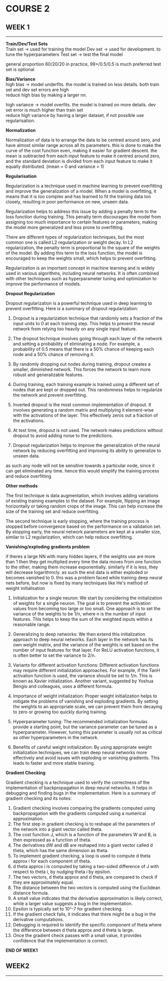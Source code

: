 # COURSE 2

## WEEK 1  

---  

**Train/Dev/Test Sets**  
Train set -> used for training the model
Dev set -> used for development. to tune the hyperparameters
Test set -> test the final model

general proportion 60/20/20
in practice, 99+/0.5/0.5 is much preferred
test set is optional  

**Bias/Variance**  
high bias -> model underfits. the model is trained on less details. both train set and dev set errors are high  
reduce high bias by making a larger nn.  

high variance -> model overfits. the model is trained on more details. dev set error is much higher than train set  
reduce high variance by having a larger dataset, if not possible use regularisation.

**Normalization**  

Normalization of data is to arrange the data to be centred around zero, and have almost similar range across all its parameters. this is done to make the curve of the cost function even, making it easier for gradient descent.
the mean is subtracted from each input feature to make it centred around zero, and the standard deviation is divided from each input feature to make it equally distributed. (mean = 0 and variance = 1)  


**Regularisation**  

Regularization is a technique used in machine learning to prevent overfitting and improve the generalization of a model. When a model is overfitting, it means that it is too complex and has learned to fit the training data too closely, resulting in poor performance on new, unseen data.

Regularization helps to address this issue by adding a penalty term to the loss function during training. This penalty term discourages the model from assigning too much importance to certain features or parameters, making the model more generalized and less prone to overfitting.

There are different types of regularization techniques, but the most common one is called L2 regularization or weight decay. In L2 regularization, the penalty term is proportional to the square of the weights of the model. By adding this term to the loss function, the model is encouraged to keep the weights small, which helps to prevent overfitting.

Regularization is an important concept in machine learning and is widely used in various algorithms, including neural networks. It is often combined with other techniques such as hyperparameter tuning and optimization to improve the performance of models.


**Dropout Regularization**  

Dropout regularization is a powerful technique used in deep learning to prevent overfitting. Here is a summary of dropout regularization:  

1. Dropout is a regularization technique that randomly sets a fraction of the input units to 0 at each training step. This helps to prevent the neural network from relying too heavily on any single input feature.

2. The dropout technique involves going through each layer of the network and setting a probability of eliminating a node. For example, a probability of 0.5 means that there is a 50% chance of keeping each node and a 50% chance of removing it.

3. By randomly dropping out nodes during training, dropout creates a smaller, diminished network. This forces the network to learn more robust and generalizable features.

4. During training, each training example is trained using a different set of nodes that are kept or dropped out. This randomness helps to regularize the network and prevent overfitting.

5. Inverted dropout is the most common implementation of dropout. It involves generating a random matrix and multiplying it element-wise with the activations of the layer. This effectively zeros out a fraction of the activations.

6. At test time, dropout is not used. The network makes predictions without dropout to avoid adding noise to the predictions.

7. Dropout regularization helps to improve the generalization of the neural network by reducing overfitting and improving its ability to generalize to unseen data.


as such any node will not be sensitive towards a particular node, since it can get eliminated any time. hence this would simplify the training process and reduce overfitting

**Other methods**  

The first technique is data augmentation, which involves adding variations of existing training examples to the dataset. For example, flipping an image horizontally or taking random crops of the image. This can help increase the size of the training set and reduce overfitting.

The second technique is early stopping, where the training process is stopped before convergence based on the performance on a validation set. By stopping early, the neural network parameters are kept at a smaller size, similar to L2 regularization, which can help reduce overfitting.



**Vanishing/exploding gradients problem**  

if theres a large NN with many hidden layers, if the weights use are more than 1 then they get multiplied every time the data moves from one function to the other, making them increase exponentially. similarly if it is less, they will decrease logarithmcly. as such the end data is either exploded or becomes vanished to 0. this was a problem faced while training deep neural nets before, but now is fixed by many techniques like He's method of weight initialisation

1. Initialization for a single neuron: We start by considering the initialization of weights for a single neuron. The goal is to prevent the activation values from becoming too large or too small. One approach is to set the variance of the weights to be 1/n, where n is the number of input features. This helps to keep the sum of the weighted inputs within a reasonable range.

2. Generalizing to deep networks: We then extend this initialization approach to deep neural networks. Each layer in the network has its own weight matrix, and the variance of the weights is set based on the number of input features for that layer. For ReLU activation functions, it is often better to set the variance to 2/n.

3. Variants for different activation functions: Different activation functions may require different initialization approaches. For example, if the TanH activation function is used, the variance should be set to 1/n. This is known as Xavier initialization. Another variant, suggested by Yoshua Bengio and colleagues, uses a different formula.

4. Importance of weight initialization: Proper weight initialization helps to mitigate the problems of vanishing and exploding gradients. By setting the weights to an appropriate scale, we can prevent them from decaying to zero or growing too quickly during training.

5. Hyperparameter tuning: The recommended initialization formulas provide a starting point, but the variance parameter can be tuned as a hyperparameter. However, tuning this parameter is usually not as critical as other hyperparameters in the network.

6. Benefits of careful weight initialization: By using appropriate weight initialization techniques, we can train deep neural networks more effectively and avoid issues with exploding or vanishing gradients. This leads to faster and more stable training.


**Gradient Checking**  

Gradient checking is a technique used to verify the correctness of the implementation of backpropagation in deep neural networks. It helps in debugging and finding bugs in the implementation. Here is a summary of gradient checking and its notes:

1. Gradient checking involves comparing the gradients computed using backpropagation with the gradients computed using a numerical approximation.
2. The first step in gradient checking is to reshape all the parameters of the network into a giant vector called theta.
3. The cost function J, which is a function of the parameters W and B, is then expressed as a function of theta.
4. The derivatives dW and dB are reshaped into a giant vector called d theta, which has the same dimension as theta.
5. To implement gradient checking, a loop is used to compute d theta approx i for each component of theta.
6. d theta approx i is computed by taking a two-sided difference of J with respect to theta i, by nudging theta i by epsilon.
7. The two vectors, d theta approx and d theta, are compared to check if they are approximately equal.
8. The distance between the two vectors is computed using the Euclidean distance formula.
9. A small value indicates that the derivative approximation is likely correct, while a larger value suggests a bug in the implementation.
10. Epsilon is typically set to 10^-7 for gradient checking.
11. If the gradient check fails, it indicates that there might be a bug in the derivative computations.
12. Debugging is required to identify the specific component of theta where the difference between d theta approx and d theta is large.
13. Once the gradient check passes with a small value, it provides confidence that the implementation is correct.

**END OF WEEK1**

## WEEK2

---

